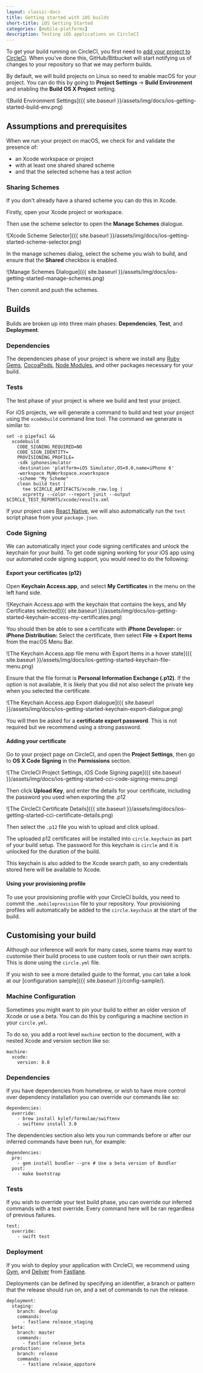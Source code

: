 ```yaml
---
layout: classic-docs
title: Getting started with iOS builds
short-title: iOS Getting Started
categories: [mobile-platforms]
description: Testing iOS applications on CircleCI
---
```


To get your build running on CircleCI, you first need to [add your project to CircleCI](https://circleci.com/projects). When you've done this, GitHub/Bitbucket will start notifying us of changes to your repository so that we may perform builds.

By default, we will build projects on Linux so need to enable macOS for your project. You can do this by going to **Project Settings** -> **Build Environment** and enabling the **Build OS X Project** setting.

![Build Environment Settings]({{ site.baseurl }}/assets/img/docs/ios-getting-started-build-env.png)

## Assumptions and prerequisites

When we run your project on macOS, we check for and validate the presence of:

- an Xcode workspace or project
- with at least one shared shared scheme
- and that the selected scheme has a test action

### Sharing Schemes

If you don't already have a shared scheme you can do this in Xcode. 

Firstly, open your Xcode project or workspace.

Then use the scheme selector to open the **Manage Schemes** dialogue.

![Xcode Scheme Selector]({{ site.baseurl }}/assets/img/docs/ios-getting-started-scheme-selector.png)

In the manage schemes dialog, select the scheme you wish to build, and ensure that the **Shared** checkbox is enabled.

![Manage Schemes Dialogue]({{ site.baseurl }}/assets/img/docs/ios-getting-started-manage-schemes.png)

Then commit and push the schemes.

## Builds

Builds are broken up into three main phases: **Dependencies**, **Test**, and **Deployment**.

### Dependencies

The dependencies phase of your project is where we install any [Ruby Gems](https://rubygems.org), [CocoaPods](https://cocoapods.org), [Node Modules](https://npmjs.org), and other packages necessary for your build.

### Tests

The test phase of your project is where we build and test your project.

For iOS projects, we will generate a command to build and test your project using the `xcodebuild` command line tool. The command we generate is similar to:

```
set -o pipefail &&
  xcodebuild
    CODE_SIGNING_REQUIRED=NO
    CODE_SIGN_IDENTITY=
    PROVISIONING_PROFILE=
    -sdk iphonesimulator
    -destination 'platform=iOS Simulator,OS=9.0,name=iPhone 6'
    -workspace MyWorkspace.xcworkspace
    -scheme "My Scheme"
    clean build test |
      tee $CIRCLE_ARTIFACTS/xcode_raw.log |
      xcpretty --color --report junit --output $CIRCLE_TEST_REPORTS/xcode/results.xml
```

If your project uses [React Native](https://facebook.github.io/react-native/), we will also automatically run the `test` script phase from your `package.json`.

### Code Signing

We can automatically inject your code signing certificates and unlock the keychain for your build.
To get code signing working for your iOS app using our automated code signing support, you would need to do the following:

#### Export your certificates (p12)

Open **Keychain Access.app**, and select **My Certificates** in the menu on the left hand side.

![Keychain Access.app with the keychain that contains the keys, and My Certificates selected]({{ site.baseurl }}/assets/img/docs/ios-getting-started-keychain-access-my-certificates.png)


You should then be able to see a certificate with **iPhone Developer:** or **iPhone Distribution:**
Select the certificate, then select **File -> Export Items** from the macOS Menu Bar.

![The Keychain Access.app file menu with Export Items in a hover state]({{ site.baseurl }}/assets/img/docs/ios-getting-started-keychain-file-menu.png)

Ensure that the file format is **Personal Information Exchange (.p12)**. If the option is not available, It is likely that you did not also select the private key when you selected the certificate.

![The Keychain Access.app Export dialogue]({{ site.baseurl }}/assets/img/docs/ios-getting-started-keychain-export-dialogue.png)

You will then be asked for a **certificate export password**. This is not required but we recommend using a strong password.

#### Adding your certificate

Go to your project page on CircleCI, and open the **Project Settings**, then go to **OS X Code Signing** in the **Permissions** section.

![The CircleCI Project Settings, iOS Code Signing page]({{ site.baseurl }}/assets/img/docs/ios-getting-started-cci-code-signing-menu.png)

Then click **Upload Key**, and enter the details for your certificate, including the password you used when exporting the .p12

![The CircleCI Certificate Details]({{ site.baseurl }}/assets/img/docs/ios-getting-started-cci-certificate-details.png)

Then select the `.p12` file you wish to upload and click upload.

The uploaded p12 certificates will be installed into `circle.keychain` as part of your build setup. The password for this keychain is `circle` and it is unlocked for the duration of the build.

This keychain is also added to the Xcode search path, so any credentials stored here will be available to Xcode.

#### Using your provisioning profile

To use your provisioning profile with your CircleCI builds, you need to commit the `.mobileprovision` file to your repository. Your provisioning profiles will automatically be added to the `circle.keychain` at the start of the build.

## Customising your build

Although our inference will work for many cases, some teams may want to customise their build process to use custom tools or run their own scripts. This is done using the `circle.yml` file.

If you wish to see a more detailed guide to the format, you can take a look at our [configuration sample]({{ site.baseurl }}/config-sample/).

### Machine Configuration

Sometimes you might want to pin your build to either an older version of Xcode or use a beta. You can do this by configuring a machine section in your `circle.yml`.

To do so, you add a root level `machine` section to the document, with a nested Xcode and version section like so:

```
machine:
  xcode:
    version: 8.0
```

### Dependencies

If you have dependencies from homebrew, or wish to have more control over dependency installation you can override our commands like so:

```
dependencies:
  override:
    - brew install kylef/formulae/swiftenv
    - swiftenv install 3.0
```

The dependencies section also lets you run commands before or after our inferred commands have been run, for example:

```
dependencies:
  pre:
    - gem install bundler --pre # Use a beta version of Bundler
  post:
    - make bootstrap
```

### Tests

If you wish to override your test build phase, you can override our inferred commands with a test override. Every command here will be ran regardless of previous failures.

```
test:
  override:
    - swift test
```

### Deployment

If you wish to deploy your application with CircleCI, we recommend using [Gym](https://github.com/fastlane/fastlane/tree/master/gym), and [Deliver](https://github.com/fastlane/fastlane/tree/master/deliver) from [Fastlane](https://fastlane.tools).

Deployments can be defined by specifying an identifier, a branch or pattern that the release should run on, and a set of commands to run the release.

```
deployment:
  staging:
    branch: develop
    commands:
      - fastlane release_staging
  beta:
    branch: master
    commands:
      - fastlane release_beta
  production:
    branch: release
    commands:
      - fastlane release_appstore
```
